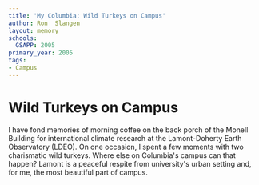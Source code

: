```yaml
---
title: 'My Columbia: Wild Turkeys on Campus'
author: Ron  Slangen
layout: memory
schools:
  GSAPP: 2005
primary_year: 2005
tags:
- Campus
---
```

# Wild Turkeys on Campus

I have fond memories of morning coffee on the back porch of the Monell Building for international climate research at the Lamont-Doherty Earth Observatory (LDEO).  On one occasion, I spent a few moments with two charismatic wild turkeys. Where else on Columbia's campus can that happen?   Lamont is a peaceful respite from university's urban setting and, for me, the most beautiful part of campus.
